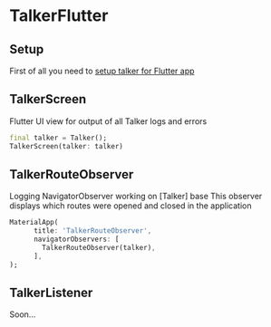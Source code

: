 # TalkerFlutter

## Setup
First of all you need to [setup talker for Flutter app](../guide/get-started#flutter-initialization)

## TalkerScreen
Flutter UI view for output of all Talker logs and errors
```dart
final talker = Talker();
TalkerScreen(talker: talker)
```
## TalkerRouteObserver
Logging NavigatorObserver working on [Talker] base
This observer displays which routes were opened and closed in the application
```dart
MaterialApp(
      title: 'TalkerRouteObserver',
      navigatorObservers: [
        TalkerRouteObserver(talker),
      ],
);
```
## TalkerListener
Soon...